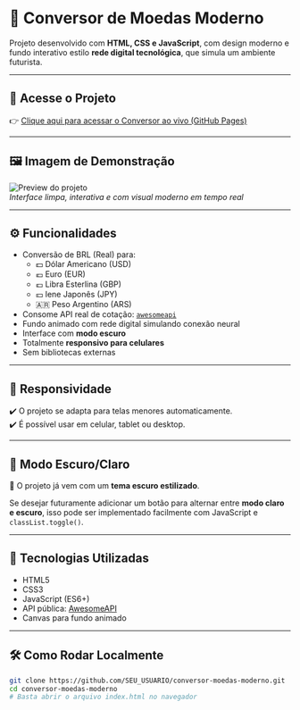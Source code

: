 # 💱 Conversor de Moedas Moderno

Projeto desenvolvido com **HTML, CSS e JavaScript**, com design moderno e fundo interativo estilo **rede digital tecnológica**, que simula um ambiente futurista.

---

## 🔗 Acesse o Projeto

👉 [Clique aqui para acessar o Conversor ao vivo (GitHub Pages)](https://SEU_USUARIO.github.io/conversor-moedas-moderno)

---

## 🖼️ Imagem de Demonstração

![Preview do projeto](./assets/demo.png)  
*Interface limpa, interativa e com visual moderno em tempo real*

---

## ⚙️ Funcionalidades

- Conversão de BRL (Real) para:
  - 💵 Dólar Americano (USD)
  - 💶 Euro (EUR)
  - 💷 Libra Esterlina (GBP)
  - 💴 Iene Japonês (JPY)
  - 🇦🇷 Peso Argentino (ARS)
- Consome API real de cotação: [`awesomeapi`](https://docs.awesomeapi.com.br/api-de-moedas)
- Fundo animado com rede digital simulando conexão neural
- Interface com **modo escuro**
- Totalmente **responsivo para celulares**
- Sem bibliotecas externas

---

## 📱 Responsividade

✔️ O projeto se adapta para telas menores automaticamente.  
✔️ É possível usar em celular, tablet ou desktop.

---

## 🌙 Modo Escuro/Claro

🎨 O projeto já vem com um **tema escuro estilizado**.

Se desejar futuramente adicionar um botão para alternar entre **modo claro e escuro**, isso pode ser implementado facilmente com JavaScript e `classList.toggle()`.

---

## 🧪 Tecnologias Utilizadas

- HTML5
- CSS3
- JavaScript (ES6+)
- API pública: [AwesomeAPI](https://docs.awesomeapi.com.br/api-de-moedas)
- Canvas para fundo animado

---

## 🛠️ Como Rodar Localmente

```bash
git clone https://github.com/SEU_USUARIO/conversor-moedas-moderno.git
cd conversor-moedas-moderno
# Basta abrir o arquivo index.html no navegador
